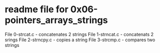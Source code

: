 # readme file for 0x06-pointers_arrays_strings

File 0-strcat.c - concatenates 2 strings
File 1-strncat.c - concatenats 2 srings
File 2-strncpy.c - copies a string
File 3-strcmp.c - compares two strings
